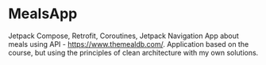 # MealsApp
Jetpack Compose, Retrofit, Coroutines, Jetpack Navigation
App about meals using API - https://www.themealdb.com/. Application based on the course, but using the principles of clean architecture with my own solutions.
